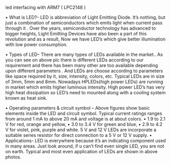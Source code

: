 led interfacing with ARM7 ( LPC2148 )

•	What is LED?- LED is abbreviation of Light Emitting Diode. It’s nothing, but just a combination of semiconductors which emits light when current pass through it . Over the years, semiconductor technology has advanced to bigger heights, Light Emitting Devices have also been a part of this revolution and as a result, Now we have LED’s which give better illumination with low power consumption.
  
•	 Types of LED– There are many types of LEDs available in the market.. As you can see on above pic there is different LEDs according to our requirement and there has been many other are too available depending upon different parameters . And LEDs are choose according to parameters like space required by it, size, intensity, colors, etc. Typical LEDs are in size of 3mm, 5mm and 8mm. Nowadays HPLEDs(high power LEDs) are running in market which emits higher luminous intensity. High power LED’s has very high heat dissipation so LED’s need to mounted along with a cooling system known as heat sink.
  
•	Operating parameters & circuit symbol – Above figures show basic elements inside the LED and circuit symbol. Typical current ratings ranges from around 1 mA to above 20 mA and voltage is at about colors.
•	1.9 to 2.1 V for red, orange and yellow,
•	3.0 to 3.4 V for green and blue,
•	2.9 to 4.2 V for violet, pink, purple and white.
5 V and 12 V LEDs are incorporate a suitable series resistor for direct connection to a 5 V or 12 V supply. 
•	Applications-       LED is everywhere because it’s an indicating component used in many areas. Just look around, if u can’t find even single LED, you are not on earth. Typical and most even application of LEDs are shown in above photos.

